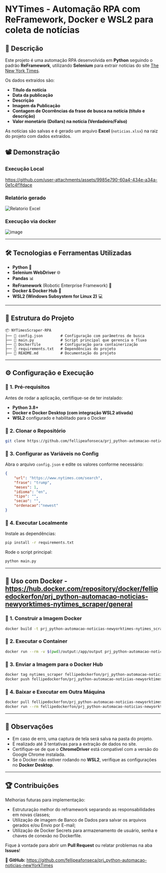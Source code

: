 # NYTimes - Automação RPA com ReFramework, Docker e WSL2 para coleta de notícias

## 📌 Descrição

Este projeto é uma automação RPA desenvolvida em **Python** seguindo o padrão **ReFramework**, utilizando **Selenium** para extrair notícias do site [The New York Times](https://www.nytimes.com/search).

Os dados extraídos são:

- **Título da notícia**
- **Data da publicação**
- **Descrição**
- **Imagem da Publicação**
- **Contagem de Ocorrências da frase de busca na notícia (título e descrição)**
- **Valor monetário (Dollars) na notícia (Verdadeiro/Falso)**



As notícias são salvas e é gerado um arquivo **Excel** (`noticias.xlsx`) na raiz do projeto com dados extraídos.

## 📽️ Demonstração

### Execução Local
https://github.com/user-attachments/assets/9985e790-60a4-434e-a34a-0e1c4f1fdace


### Relatório gerado
![Relatorio Excel](https://github.com/user-attachments/assets/07ee2c78-ac0a-446b-86ae-b223e2c54578)


### Execução via docker
![image](https://github.com/user-attachments/assets/7f470fd7-6610-4582-b8fc-90dc4470e6ad)


---

## 🛠️ Tecnologias e Ferramentas Utilizadas

- **Python** 🐍
- **Selenium WebDriver** 🌐
- **Pandas** 📊
- **ReFramework** (Robotic Enterprise Framework) 🤖
- **Docker & Docker Hub** 🐳
- **WSL2 (Windows Subsystem for Linux 2)** 💻

---

## 📂 Estrutura do Projeto

```
📦 NYTimesScraper-RPA
├── 📜 config.json        # Configuração com parâmetros de busca
├── 📜 main.py            # Script principal que gerencia o fluxo
├── 📜 Dockerfile         # Configuração para containerização
├── 📜 requirements.txt   # Dependências do projeto
├── 📜 README.md          # Documentação do projeto
```

---

## ⚙️ Configuração e Execução

### 🔹 **1. Pré-requisitos**

Antes de rodar a aplicação, certifique-se de ter instalado:

- **Python 3.8+**
- **Docker e Docker Desktop (com integração WSL2 ativada)**
- **WSL2** configurado e habilitado para o Docker

### 🔹 **2. Clonar o Repositório**

```bash
git clone https://github.com/fellipeafonseca/prj_python-automacao-noticias-newYorkTimes.git

```

### 🔹 **3. Configurar as Variáveis no Config**

Abra o arquivo `config.json` e edite os valores conforme necessário:

```json
{
    "url": "https://www.nytimes.com/search",
    "frase": "trump",
    "meses": 1,
    "idioma": "en",
    "tipo": "",
    "secao": "",
    "ordenacao":"newest"
}
```

### 🔹 **4. Executar Localmente**

Instale as dependências:

```bash
pip install -r requirements.txt
```

Rode o script principal:

```bash
python main.py
```

---

## 🐳 Uso com Docker - https://hub.docker.com/repository/docker/fellipedockerfon/prj_python-automacao-noticias-newyorktimes-nytimes_scraper/general

### 🔹 **1. Construir a Imagem Docker**

```bash
docker build -t prj_python-automacao-noticias-newyorktimes-nytimes_scraper .
```

### 🔹 **2. Executar o Container**

```bash
docker run --rm -v $(pwd)/output:/app/output prj_python-automacao-noticias-newyorktimes-nytimes_scraper
```

### 🔹 **3. Enviar a Imagem para o Docker Hub**

```bash
docker tag nytimes_scraper fellipedockerfon/prj_python-automacao-noticias-newyorktimes-nytimes_scraper:latest
docker push fellipedockerfon/prj_python-automacao-noticias-newyorktimes-nytimes_scraper:latest
```

### 🔹 **4. Baixar e Executar em Outra Máquina**

```bash
docker pull fellipedockerfon/prj_python-automacao-noticias-newyorktimes-nytimes_scraper:latest
docker run --rm fellipedockerfon/prj_python-automacao-noticias-newyorktimes-nytimes_scraper
```

---

## 📝 Observações

- Em caso de erro, uma captura de tela será salva na pasta do projeto.
- É realizado até 3 tentativas para a extração de dados no site. 
- Certifique-se de que o **ChromeDriver** está compatível com a versão do Google Chrome instalada.
- Se o Docker não estiver rodando no **WSL2**, verifique as configurações no **Docker Desktop**.

---

## 🏆 Contribuições

Melhorias futuras para implementação:
- Estruturação melhor do reframework separando as responsabilidades em novas classes;
- Utilização de imagem de Banco de Dados para salvar os arquivos gerados e/ou Envio por E-mail;
- Utilização de Docker Secrets para armazenamento de usuário, senha e chaves de conexão no Dockerfile.

Fique à vontade para abrir um **Pull Request** ou relatar problemas na aba **Issues**!

🔗 **GitHub:** https://github.com/fellipeafonseca/prj_python-automacao-noticias-newYorkTimes


